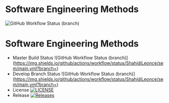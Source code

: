 # Software Engineering Methods
![GitHub Workflow Status (branch)](https://img.shields.io/github/actions/workflow/status/ShahidiLeonce/sem/main.yml?branch=develop)
# Software Engineering Methods
* Master Build Status ![GitHub Workflow Status (branch)](https://img.shields.io/github/actions/workflow/status/ShahidiLeonce/sem/main.yml?branch=<master branch>)
* Develop Branch Status ![GitHub Workflow Status (branch)](https://img.shields.io/github/actions/workflow/status/ShahidiLeonce/sem/main.yml?branch=<develop branch>)
* License [![LICENSE](https://img.shields.io/github/license/<username>/<repository>.svg?style=flat-square)](https://github.com/ShahidiLeonce/sem/blob/master/LICENSE)
* Release [![Releases](https://img.shields.io/github/release/<username>/<repository>/all.svg?style=flat-square)](https://github.com/ShahidiLeonce/sem/releases)